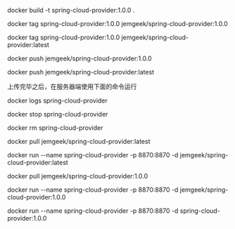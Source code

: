 docker build -t spring-cloud-provider:1.0.0 .

docker tag spring-cloud-provider:1.0.0 jemgeek/spring-cloud-provider:1.0.0

docker tag spring-cloud-provider:1.0.0 jemgeek/spring-cloud-provider:latest

docker push jemgeek/spring-cloud-provider:1.0.0

docker push jemgeek/spring-cloud-provider:latest


上传完毕之后，在服务器端使用下面的命令运行

docker logs spring-cloud-provider

docker stop spring-cloud-provider

docker rm spring-cloud-provider

docker pull jemgeek/spring-cloud-provider:latest

docker run --name spring-cloud-provider -p 8870:8870 -d jemgeek/spring-cloud-provider:latest

docker pull jemgeek/spring-cloud-provider:1.0.0

docker run --name spring-cloud-provider -p 8870:8870 -d jemgeek/spring-cloud-provider:1.0.0

docker run --name spring-cloud-provider -p 8870:8870 -d spring-cloud-provider:1.0.0